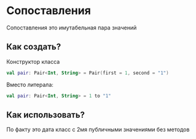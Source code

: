 # Сопоставления

Сопоставления это имутабельная пара значений

## Как создать?

Конструктор класса

```kotlin
val pair: Pair<Int, String> = Pair(first = 1, second = "1")
```

Вместо литерала:

```kotlin
val pair: Pair<Int, String> = 1 to "1"
```

## Как использовать?

По факту это дата класс с 2мя публичными значениями без методов


